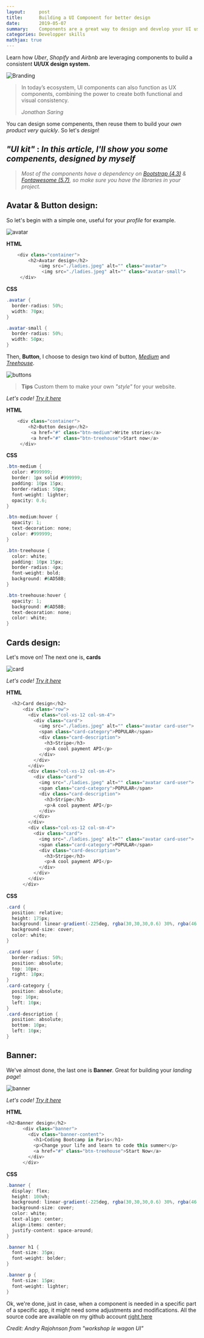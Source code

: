 ```yaml
---
layout:     post
title:      Building a UI Component for better design
date:       2019-05-07
summary:    Components are a great way to design and develop your UI using smaller, reusable pieces with better consistency.
categories: Developper skills
mathjax: true
---
```

Learn how *Uber*, *Shopify* and *Airbnb* are leveraging components to build a consistent **UI/UX design system.**


![Branding](/images/airBnB.png)
<blockquote>
  <p>
In today’s ecosystem, UI components can also function as UX components, combining the power to create both functional and visual consistency.
						</p>
  <footer><cite title="UI/UX">Jonathan Saring</cite></footer>
</blockquote>

You can design some compenents, then reuse them to build your *own product very quickly*. So let's *design*!

## *"UI kit"* : *In this article, I'll show you some compenents, designed by myself*
> *Most of the components have a dependency on [Bootstrap (4.3)](https://getbootstrap.com/) & [Fontawesome (5.7)](https://fontawesome.com/), so make sure you have the libraries in your project.*


## Avatar & Button design:

So let's begin with a simple one, useful for your *profile* for example.


![avatar](/images/ladies.png)

**HTML**
```C#
	<div class="container">
		<h2>Avatar design</h2>
      		<img src="./ladies.jpeg" alt="" class="avatar">
      		 <img src="./ladies.jpeg" alt="" class="avatar-small">
     </div>
```
**CSS**
```C#
.avatar {
  border-radius: 50%;
  width: 70px;
}

.avatar-small {
  border-radius: 50%;
  width: 50px;
}
```

Then, **Button**, I choose to design two kind of button, [*Medium*](https://medium.com/) and [*Treehouse*](https://teamtreehouse.com/).

![buttons](/images/buttons.png)



>**Tips** Custom them to make your own *"style"* for your website.



*Let's code!* [*Try it here*](https://codepen.io/andryjohn/pen/gJpQeq)

**HTML**
```C#
	<div class="container">
		<h2>Button design</h2>
     	 <a href="#" class="btn-medium">Write stories</a>
         <a href="#" class="btn-treehouse">Start now</a>
     </div>
```
**CSS**

```C#
.btn-medium {
  color: #999999;
  border: 1px solid #999999;
  padding: 10px 15px;
  border-radius: 50px;
  font-weight: lighter;
  opacity: 0.6;
}

.btn-medium:hover {
  opacity: 1;
  text-decoration: none;
  color: #999999;
}

.btn-treehouse {
  color: white;
  padding: 10px 15px;
  border-radius: 4px;
  font-weight: bold;
  background: #6AD58B;
}

.btn-treehouse:hover {
  opacity: 1;
  background: #6AD58B;
  text-decoration: none;
  color: white;
}
```



## Cards design: 

Let's move on! The next one is, **cards**


![card](/images/cards.png)

*Let's code!* [*Try it here*](https://codepen.io/andryjohn/pen/MdaOEY)


**HTML**
``` C#
  <h2>Card design</h2>
      <div class="row">
        <div class="col-xs-12 col-sm-4">
          <div class="card">
            <img src="./ladies.jpeg" alt="" class="avatar card-user">
            <span class="card-category">POPULAR</span>
            <div class="card-description">
              <h3>Stripe</h3>
              <p>A cool payment API</p>
            </div>
          </div>
        </div>
        <div class="col-xs-12 col-sm-4">
          <div class="card">
            <img src="./ladies.jpeg" alt="" class="avatar card-user">
            <span class="card-category">POPULAR</span>
            <div class="card-description">
              <h3>Stripe</h3>
              <p>A cool payment API</p>
            </div>
          </div>
        </div>
        <div class="col-xs-12 col-sm-4">
          <div class="card">
            <img src="./ladies.jpeg" alt="" class="avatar card-user">
            <span class="card-category">POPULAR</span>
            <div class="card-description">
              <h3>Stripe</h3>
              <p>A cool payment API</p>
            </div>
          </div>
        </div>
      </div>
```
**CSS**
```C#
.card {
  position: relative;
  height: 175px;
  background: linear-gradient(-225deg, rgba(30,30,30,0.6) 30%, rgba(46,46,46,0.5) 80%), url("http://unsplash.it/400/300/?random");
  background-size: cover;
  color: white;
}

.card-user {
  border-radius: 50%;
  position: absolute;
  top: 10px;
  right: 10px;
}
.card-category {
  position: absolute;
  top: 10px;
  left: 10px;
}
.card-description {
  position: absolute;
  bottom: 10px;
  left: 10px;
}
```
## Banner:

We've almost done, the last one is  **Banner**. Great for building your *landing page*!

![banner](/images/Banner.png)

*Let's code!* [*Try it here*](https://codepen.io/andryjohn/pen/EzVoWQ)

**HTML**
```C#
<h2>Banner design</h2>
      <div class="banner">
        <div class="banner-content">
          <h1>Coding Bootcamp in Paris</h1>
          <p>Change your life and learn to code this summer</p>
          <a href="#" class="btn-treehouse">Start Now</a>
        </div>
      </div>
```

**CSS**
```C#
.banner {
  display: flex;
  height: 100vh;
  background: linear-gradient(-225deg, rgba(30,30,30,0.6) 30%, rgba(46,46,46,0.5) 80%), url("http://unsplash.it/400/300/?random");
  background-size: cover;
  color: white;
  text-align: center;
  align-items: center;
  justify-content: space-around;
}

.banner h1 {
  font-size: 35px;
  font-weight: bolder;
}

.banner p {
  font-size: 15px;
  font-weight: lighter;
}
```


Ok, we're done, just in case, when a component is needed in a specific part of a specific app, it might need some adjustments and modifications. 
All the source code are available on my github account [right here](https://github.com/andryjohn/UI-sprint) 


  <footer><cite title="Workshop">Credit: Andry Rajohnson from "workshop le wagon UI"</cite></footer>

